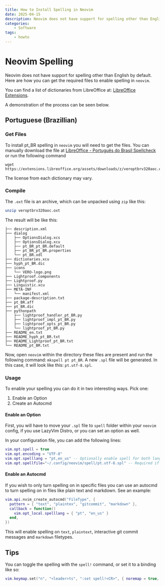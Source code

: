 ```yaml
---
title: How to Install Spelling in Neovim
date: 2025-04-15
description: Neovim does not have support for spelling other than English by default. Here are how you can get the required files to enable spelling in `neovim`.
categories:
    - Software
tags:
    - howto
---
```


# Neovim Spelling

Neovim does not have support for spelling other than English by default. Here are how you can get the required files to enable spelling in `neovim`.

You can find a list of dictionaries from LibreOffice at: [LibreOffice Extensions](https://extensions.libreoffice.org/?q=Dictionary&action_doExtensionSearch=Search).

A demonstration of the process can be seen below.

## Portuguese (Brazillian)

### Get Files

To install pt_BR spelling in `neovim` you will need to get the files. You can manually download the file at [LibreOffice - Português do Brasil Spellcheck](https://extensions.libreoffice.org/pt-BR/extensions/show/vero-verificador-ortografico-e-hifenizador-em-portugues_gGKns9tJ) or run the following command

```shell
wget https://extensions.libreoffice.org/assets/downloads/z/veroptbrv320aoc.oxt
```

The license from each dictionary may vary.

### Compile

The `.oxt` file is an archive, which can be unpacked using `zip` like this:

```bash
unzip veroptbrv320aoc.oxt
```

The result will be like this:

```
├── description.xml
├── dialog
│   ├── OptionsDialog.xcs
│   ├── OptionsDialog.xcu
│   ├── pt_BR_pt_BR.default
│   ├── pt_BR_pt_BR.properties
│   └── pt_BR.xdl
├── dictionaries.xcu
├── hyph_pt_BR.dic
├── icons
│   └── VERO-logo.png
├── Lightproof.components
├── Lightproof.py
├── Linguistic.xcu
├── META-INF
│   └── manifest.xml
├── package-description.txt
├── pt_BR.aff
├── pt_BR.dic
├── pythonpath
│   ├── lightproof_handler_pt_BR.py
│   ├── lightproof_impl_pt_BR.py
│   ├── lightproof_opts_pt_BR.py
│   └── lightproof_pt_BR.py
├── README_en.txt
├── README_hyph_pt_BR.txt
├── README_Lightproof_pt_BR.txt
└── README_pt_BR.txt
```

Now, open `neovim` within the directory these files are present and run the following command: `mkspell pt pt_BR`. A new `.spl` file will be generated. In this case, it will look like this: `pt.utf-8.spl`.

### Usage

To enable your spelling you can do it in two interesting ways. Pick one:

1. Enable an Option
2. Create an Autocmd

#### Enable an Option

First, you will have to move your `.spl` file to `spell` folder within your `neovim` config, if you use LazyVim Distro, or you can set an option as well.

In your configuration file, you can add the following lines:

```lua
vim.opt.spell = true
vim.opt.encoding = "UTF-8"
vim.opt.spelllang = "pt,en_us" -- Optionally enable spell for both languages
vim.opt.spellfile="~/.config/neovim/spell/pt.utf-8.spl" -- Required if not using LazyVim
```

#### Enable an Autocmd

If you wish to only turn spelling on in specific files you can use an autocmd to turn spelling on in files like plain text and markdown. See an example:

```lua
vim.api.nvim_create_autocmd("FileType", {
  pattern = { "text", "plaintex", "gitcommit", "markdown" },
  callback = function()
    vim.opt_local.spelllang = { "pt", "en_us" }
  end,
})
```

This will enable spelling on `text`, `plaintext`, interactive git commit messages and `markdown` filetypes.

## Tips

You can toggle the spelling with the `spell!` command, or set it to a binding like so:

```lua
vim.keymap.set("n", "<leader>ts", ":set spell!<CR>", { noremap = true, silent = true, desc = "Toggle: [S]pell" })
```
